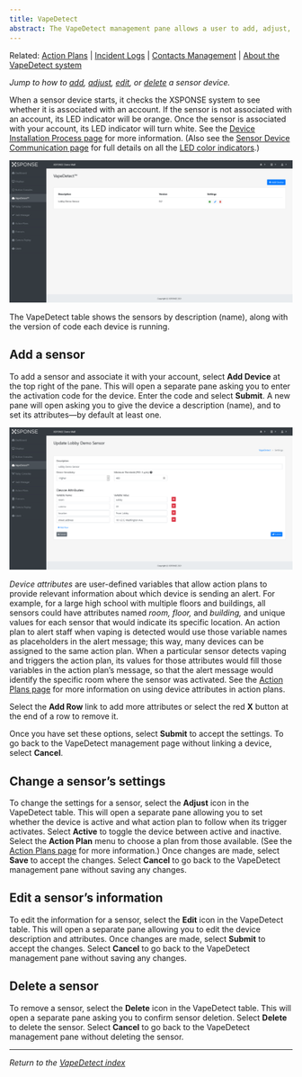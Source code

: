 ```yaml
---
title: VapeDetect
abstract: The VapeDetect management pane allows a user to add, adjust, edit, or delete a sensor device. Selecting the VapeDetect link in the navigation pane will take you to the VapeDetect management pane. 
---
```

Related: [Action Plans](../general-ops/action-plans.md) \| [Incident Logs](../general-ops/incident-logs.md) \| [Contacts Management](../general-ops/contacts-management.md) \| [About the VapeDetect system](about-vapedetect.md)

*Jump to how to [add](vapedetect-management.md#add-a-sensor), [adjust](vapedetect-management.md#change-a-sensors-settings), [edit](vapedetect-management.md#edit-a-sensors-information), or [delete](vapedetect-management.md#delete-a-sensor) a sensor device.*

When a sensor device starts, it checks the XSPONSE system to see whether it is associated with an account. If the sensor is not associated with an account, its LED indicator will be orange. Once the sensor is associated with your account, its LED indicator will turn white. See the [Device Installation Process page](installation-process.md) for more information. (Also see the [Sensor Device Communication page](sensor-device-communication.md) for full details on all the [LED color indicators](sensor-device-communication.md#led-color-indicators).)

![vapedetect management page](vapedetect_management.png)

The VapeDetect table shows the sensors by description (name), along with the version of code each device is running. 

## Add a sensor
To add a sensor and associate it with your account, select **Add Device** at the top right of the pane. This will open a separate pane asking you to enter the activation code for the device. Enter the code and select **Submit**. A new pane will open asking you to give the device a description (name), and to set its attributes—by default at least one. 

![add or edit a sensor](vapedetect_edit.png)

_Device attributes_ are user-defined variables that allow action plans to provide relevant information about which device is sending an alert. For example, for a large high school with multiple floors and buildings, all sensors could have attributes named _room, floor,_ and _building,_ and unique values for each sensor that would indicate its specific location. An action plan to alert staff when vaping is detected would use those variable names as placeholders in the alert message; this way, many devices can be assigned to the same action plan. When a particular sensor detects vaping and triggers the action plan, its values for those attributes would fill those variables in the action plan’s message, so that the alert message would identify the specific room where the sensor was activated. See the [Action Plans page](../general-ops/action-plans.md) for more information on using device attributes in action plans. 

Select the **Add Row** link to add more attributes or select the red **X** button at the end of a row to remove it. 

Once you have set these options, select **Submit** to accept the settings. To go back to the VapeDetect management page without linking a device, select **Cancel**.
 
## Change a sensor’s settings
To change the settings for a sensor, select the **Adjust** icon in the VapeDetect table. This will open a separate pane allowing you to set whether the device is active and what action plan to follow when its trigger activates. Select **Active** to toggle the device between active and inactive. Select the **Action Plan** menu to choose a plan from those available. (See the [Action Plans page](../general-ops/action-plans.md) for more information.) Once changes are made, select **Save** to accept the changes. Select **Cancel** to go back to the VapeDetect management pane without saving any changes.

## Edit a sensor’s information
To edit the information for a sensor, select the **Edit** icon in the VapeDetect table. This will open a separate pane allowing you to edit the device description and attributes. Once changes are made, select **Submit** to accept the changes. Select **Cancel** to go back to the VapeDetect management pane without saving any changes.

## Delete a sensor
To remove a sensor, select the **Delete** icon in the VapeDetect table. This will open a separate pane asking you to confirm sensor deletion. Select **Delete** to delete the sensor. Select **Cancel** to go back to the VapeDetect management pane without deleting the sensor.

___
*Return to the [VapeDetect index](index.md)*
